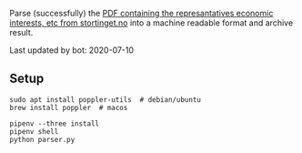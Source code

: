 Parse (successfully) the [PDF containing the represantatives economic interests, etc from stortinget.no](https://www.stortinget.no/no/Stortinget-og-demokratiet/Representantene/Okonomiske-interesser/) into a machine readable format and archive result.

Last updated by bot: 2020-07-10

## Setup
    sudo apt install poppler-utils  # debian/ubuntu
    brew install poppler  # macos

    pipenv --three install
    pipenv shell
    python parser.py
